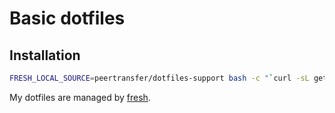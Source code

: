 Basic dotfiles
====================

## Installation

``` sh
FRESH_LOCAL_SOURCE=peertransfer/dotfiles-support bash -c "`curl -sL get.freshshell.com`"
```

My dotfiles are managed by [fresh].

[fresh]: http://freshshell.com
